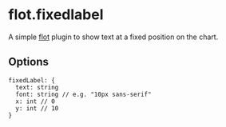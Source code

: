 # flot.fixedlabel
A simple <a href="http://www.flotcharts.org/">flot</a> plugin to show text at a fixed position on the chart.

## Options

    fixedLabel: {
      text: string
	  font: string // e.g. "10px sans-serif"
	  x: int // 0
	  y: int // 10
    }